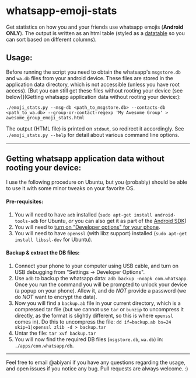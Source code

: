 whatsapp-emoji-stats
====================

Get statistics on how you and your friends use whatsapp emojis (**Android ONLY**). The output is written as an html table (styled as a [datatable](http://www.datatables.net/) so you can sort based on different columns).

## Usage:

Before running the script you need to obtain the whatsapp's `msgstore.db` and `wa.db` files from your android device. These files are stored in the application data directory, which is not accessible (unless you have root access). [But you can still get these files without rooting your device (see below)](Getting whatsapp application data without rooting your device:):

```
./emoji_stats.py --msg-db <path_to_msgstore.db> --contacts-db <path_to_wa.db> --group-or-contact-regexp 'My Awesome Group' > awesome_group_emoji_stats.html
```

The output (HTML file) is printed on `stdout`, so redirect it accordingly. See `./emoji_stats.py --help` for detail about various command line options.

---
## Getting whatsapp application data without rooting your device:

I use the following procedure on Ubuntu, but you (probably) should be able to use it with some minor tweaks on your favorite OS.

#### Pre-requisites:
1. You will need to have `adb` installed (`sudo apt-get install android-tools-adb` for Ubuntu, *or* you can also get it as part of the [Android SDK](http://developer.android.com/sdk/index.html))
2. You will need to [turn on "Developer options" for your phone](http://developer.android.com/tools/device.html#device-developer-options).
3. You will need to have `openssl` (with libz support) installed (`sudo apt-get install libssl-dev` for Ubuntu).

#### Backup & extract the DB files:

1. Connect your phone to your computer using USB cable, and turn on USB debugging from "Settings -> Developer Options".
2. Use `adb` to backup the whatsapp data: `adb backup -noapk com.whatsapp`. Once you run the command you will be prompted to unlock your device (a popup on your phone). Allow it, and do *NOT* provide a password (we do *NOT* want to encrypt the data).
3. Now you will find a `backup.ab` file in your current directory, which is a compressed tar file (but we cannot use `tar` or `bunzip` to uncompress it directly, as the format is slightly different, so this is where `openssl` comes in). Do this to uncompress the file: `dd if=backup.ab bs=24 skip=1|openssl zlib -d > backup.tar`
4. Untar the file: `tar xvf backup.tar`
5. You will now find the required DB files (`msgstore.db`, `wa.db`) in: `./apps/com.whatsapp/db`.

---

Feel free to email @abiyani if you have any questions regarding the usage, and open issues if you notice any bug. Pull requests are always welcome. :)
